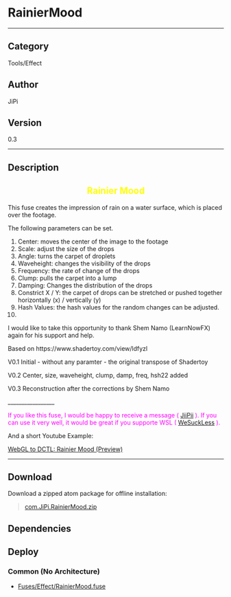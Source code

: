 # RainierMood
___

## Category
Tools/Effect

## Author
JiPi

## Version
0.3

___

## Description
<center><h2><font color="yellow">Rainier Mood</h2></font></center>


<p>This fuse creates the impression of rain on a water surface, which is placed over the footage.</p>
<p>The following parameters can be set.</p>



<ol>
	<li> Center: moves the center of the image to the footage</li>
	<li> Scale: adjust the size of the drops</li>
	<li> Angle: turns the carpet of droplets</li>
	<li> Waveheight: changes the visibility of the drops</li>
	<li> Frequency: the rate of change of the drops</li>
	<li> Clump: pulls the carpet into a lump</li>
	<li> Damping: Changes the distribution of the drops</li>
	<li> Constrict X / Y: the carpet of drops can be stretched or pushed together horizontally (x) / vertically (y)</li>
	<li> Hash Values: the hash values for the random changes can be adjusted.</li>
	<li></li>
</ol>

<p>I would like to take this opportunity to thank Shem Namo (LearnNowFX) again for his support and help.</p>


<p>Based on https://www.shadertoy.com/view/ldfyzl</p>


<p>V0.1 Initial - without any paramter - the original transpose of Shadertoy
<p>V0.2 Center, size, waveheight, clump, damp, freq, hsh22 added
<p>V0.3 Reconstruction after the corrections by Shem Namo


<p>_________________</p>

<p><font color="fuchsia"> If you like this fuse, I would be happy to receive a message ( <a href="https://www.steakunderwater.com/wesuckless/memberlist.php?mode=viewprofile&u=4700">JiiPii</a> ). 
If you can use it very well, it would be great if you supporte WSL ( <a href="https://www.steakunderwater.com">WeSuckLess</a> ).
</font><p>


<p>And a short Youtube Example: </p>
<a href="https://www.youtube.com/watch?v=2KZpAD7nIaU">WebGL to DCTL: Rainier Mood (Preview)</a>




___

## Download

Download a zipped atom package for offline installation:
> [com.JiPi.RainierMood.zip](https://gitlab.com/WeSuckLess/Reactor/-/archive/master/Reactor-master.zip?path=Atoms/com.JiPi.RainierMood)  

## Dependencies

## Deploy

### Common (No Architecture)

<ul>
<li><a href="https://gitlab.com/WeSuckLess/Reactor/-/blob/master/Atoms/com.JiPi.RainierMood/Fuses/Effect/RainierMood.fuse?ref_type=heads">Fuses/Effect/RainierMood.fuse</a></li>
</ul>
